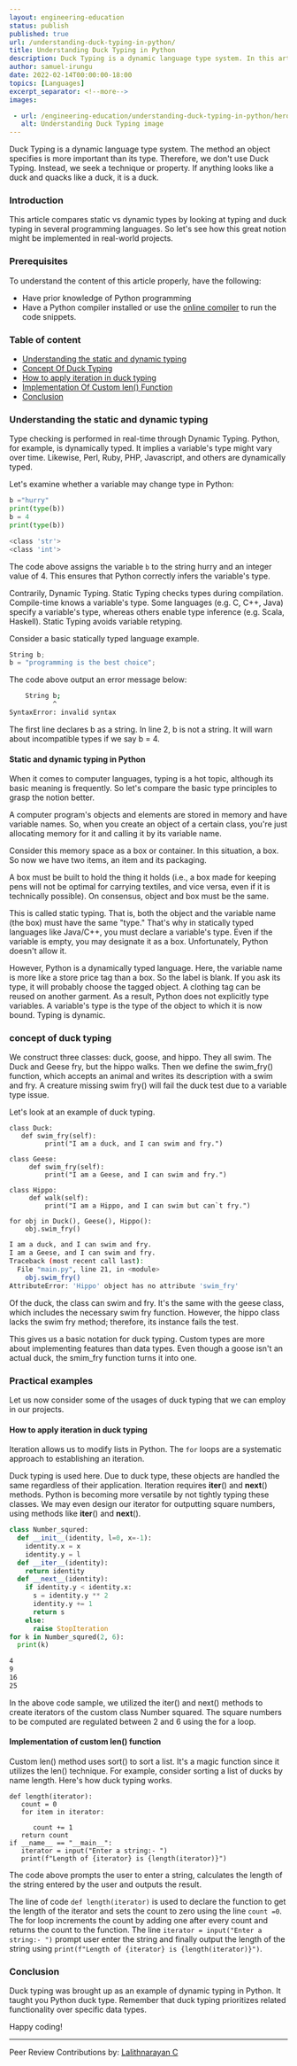 ```yaml
---
layout: engineering-education
status: publish
published: true
url: /understanding-duck-typing-in-python/
title: Understanding Duck Typing in Python
description: Duck Typing is a dynamic language type system. In this article, we compare static and dynamic types by looking at typing and duck typing in several programming languages.
author: samuel-irungu
date: 2022-02-14T00:00:00-18:00
topics: [Languages]
excerpt_separator: <!--more-->
images:

 - url: /engineering-education/understanding-duck-typing-in-python/hero.jpg
   alt: Understanding Duck Typing image
---
```


Duck Typing is a dynamic language type system. The method an object specifies is more important than its type. Therefore, we don't use Duck Typing. Instead, we seek a technique or property. If anything looks like a duck and quacks like a duck, it is a duck.

<!--more-->

### Introduction 
This article compares static vs dynamic types by looking at typing and duck typing in several programming languages. So let's see how this great notion might be implemented in real-world projects.

### Prerequisites
To understand the content of this article properly, have the following:
- Have prior knowledge of Python programming
- Have a Python compiler installed or use the [online compiler](https://www.onlinegdb.com/online_python_compiler) to run the code snippets.

### Table of content
- [Understanding the static and dynamic typing](#Understanding-the-static-and-dynamic-typing)
- [Concept Of Duck Typing](#concept-of-duck-typing)
- [How to apply iteration in duck typing ](#how-to-apply-iteration-in-duck-typing )
- [Implementation Of Custom len() Function](#implementation-of-custom-len()-function)
- [Conclusion](#conclusion)

### Understanding the static and dynamic typing
Type checking is performed in real-time through Dynamic Typing. Python, for example, is dynamically typed. It implies a variable's type might vary over time. Likewise, Perl, Ruby, PHP, Javascript, and others are dynamically typed.

Let's examine whether a variable may change type in Python:

```py
b ="hurry"
print(type(b))
b = 4
print(type(b))
```

```bash
<class 'str'>
<class 'int'> 
```

The code above assigns the variable `b`  to the string hurry and an integer value of 4. This ensures that Python correctly infers the variable's type.

Contrarily, Dynamic Typing. Static Typing checks types during compilation. Compile-time knows a variable's type. Some languages (e.g. C, C++, Java) specify a variable's type, whereas others enable type inference (e.g. Scala, Haskell). Static Typing avoids variable retyping.

Consider a basic statically typed language example.

```py
String b;
b = "programming is the best choice";
```

The code above output an error message below:

```bash   File "main.py", line 8
    String b;
           ^
SyntaxError: invalid syntax
```

The first line declares b as a string. In line 2, b is not a string. It will warn about incompatible types if we say b = 4.

#### Static and dynamic typing in Python

When it comes to computer languages, typing is a hot topic, although its basic meaning is frequently. So let's compare the basic type principles to grasp the notion better.

A computer program's objects and elements are stored in memory and have variable names. So, when you create an object of a certain class, you're just allocating memory for it and calling it by its variable name.

Consider this memory space as a box or container. In this situation, a box. So now we have two items, an item and its packaging.

A box must be built to hold the thing it holds (i.e., a box made for keeping pens will not be optimal for carrying textiles, and vice versa, even if it is technically possible). On consensus, object and box must be the same.

This is called static typing. That is, both the object and the variable name (the box) must have the same "type." That's why in statically typed languages like Java/C++, you must declare a variable's type. Even if the variable is empty, you may designate it as a box. Unfortunately, Python doesn't allow it.

However, Python is a dynamically typed language. Here, the variable name is more like a store price tag than a box. So the label is blank. If you ask its type, it will probably choose the tagged object. A clothing tag can be reused on another garment. As a result, Python does not explicitly type variables. A variable's type is the type of the object to which it is now bound. Typing is dynamic.


### concept of duck typing
We construct three classes: duck, goose, and hippo. They all swim. The Duck and Geese fry, but the hippo walks. Then we define the swim_fry() function, which accepts an animal and writes its description with a swim and fry. A creature missing swim fry() will fail the duck test due to a variable type issue.

Let's look at an example of duck typing.

```Py
class Duck:  
   def swim_fry(self):  
         print("I am a duck, and I can swim and fry.")  
   
class Geese:  
     def swim_fry(self):  
         print("I am a Geese, and I can swim and fry.")  
   
class Hippo:  
     def walk(self):  
         print("I am a Hippo, and I can swim but can`t fry.")  
   
for obj in Duck(), Geese(), Hippo():
    obj.swim_fry()
``` 

```bash
I am a duck, and I can swim and fry.
I am a Geese, and I can swim and fry.
Traceback (most recent call last):
  File "main.py", line 21, in <module>
    obj.swim_fry()
AttributeError: 'Hippo' object has no attribute 'swim_fry'
```

Of the duck, the class can swim and fry. It's the same with the geese class, which includes the necessary swim fry function. However, the hippo class lacks the swim fry method; therefore, its instance fails the test.

This gives us a basic notation for duck typing. Custom types are more about implementing features than data types. Even though a goose isn't an actual duck, the smim_fry function turns it into one.


### Practical examples 

Let us now consider some of the usages of duck typing that we can employ in our projects.

#### How to apply iteration in duck typing 
Iteration allows us to modify lists in Python. The `for` loops are a systematic approach to establishing an iteration.

Duck typing is used here. Due to duck type, these objects are handled the same regardless of their application. Iteration requires __iter__() and __next__() methods. Python is becoming more versatile by not tightly typing these classes. We may even design our iterator for outputting square numbers, using methods like __iter__() and __next__().

```py
class Number_squred:
  def __init__(identity, l=0, x=-1):
    identity.x = x
    identity.y = l
  def __iter__(identity):
    return identity
  def __next__(identity):
    if identity.y < identity.x:
      s = identity.y ** 2
      identity.y += 1
      return s
    else:
      raise StopIteration    
for k in Number_squred(2, 6):
  print(k)
```

```bash
4
9
16
25
```

In the above code sample, we utilized the iter() and next() methods to create iterators of the custom class Number squared. The square numbers to be computed are regulated between 2 and 6 using the for a loop.


#### Implementation of custom len() function
Custom len() method uses sort() to sort a list. It's a magic function since it utilizes the len() technique. For example, consider sorting a list of ducks by name length. Here's how duck typing works.

```Py
def length(iterator):
   count = 0
   for item in iterator:
    
      count += 1
   return count
if __name__ == "__main__":
   iterator = input("Enter a string:- ")
   print(f"Length of {iterator} is {length(iterator)}")

```
The code above prompts the user to enter a string, calculates the length of the string entered by the user and outputs the result. 

The line of code `def length(iterator)` is used to declare the function to get the length of the iterator and sets the count to zero using the line `count =0`. The for loop increments the count by adding one after every count and returns the count to the function. The line `iterator = input("Enter a string:- ")` prompt user enter the string  and finally output the length of the string using `print(f"Length of {iterator} is {length(iterator)}")`.

### Conclusion
Duck typing was brought up as an example of dynamic typing in Python. It taught you Python duck type. Remember that duck typing prioritizes related functionality over specific data types.

Happy coding!

---
Peer Review Contributions by: [Lalithnarayan C](/engineering-education/authors/lalithnarayan-c/)
